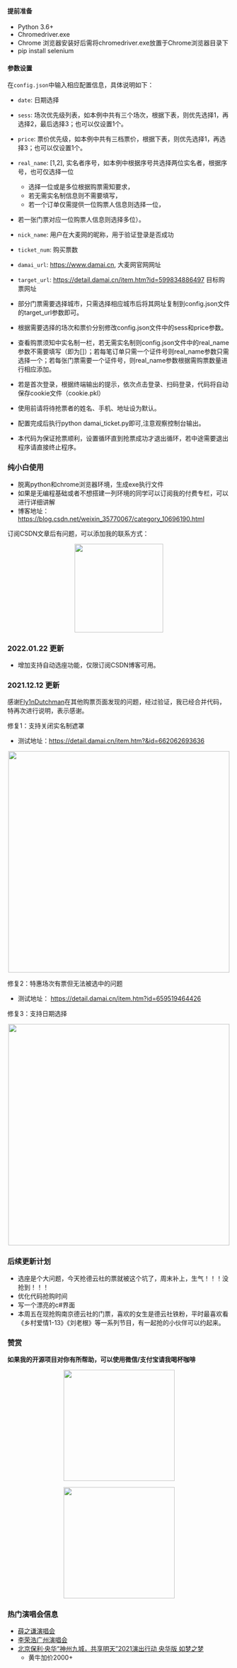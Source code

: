 #### 提前准备
* Python 3.6+
* Chromedriver.exe
* Chrome 浏览器安装好后需将chromedriver.exe放置于Chrome浏览器目录下
* pip install selenium

#### 参数设置

在`config.json`中输入相应配置信息，具体说明如下：

* `date`: 日期选择
* `sess`: 场次优先级列表，如本例中共有三个场次，根据下表，则优先选择1，再选择2，最后选择3；也可以仅设置1个。
* `price`: 票价优先级，如本例中共有三档票价，根据下表，则优先选择1，再选择3；也可以仅设置1个。
* `real_name`: [1,2], 实名者序号，如本例中根据序号共选择两位实名者，根据序号，也可仅选择一位
  * 选择一位或是多位根据购票需知要求，
  * 若无需实名制信息则不需要填写，
  * 若一个订单仅需提供一位购票人信息则选择一位，
 * 若一张门票对应一位购票人信息则选择多位）。
 
* `nick_name`: 用户在大麦网的昵称，用于验证登录是否成功
* `ticket_num`: 购买票数
* `damai_url`: https://www.damai.cn, 大麦网官网网址
* `target_url`: https://detail.damai.cn/item.htm?id=599834886497  目标购票网址

* 部分门票需要选择城市，只需选择相应城市后将其网址复制到config.json文件的target_url参数即可。

* 根据需要选择的场次和票价分别修改config.json文件中的sess和price参数。

* 查看购票须知中实名制一栏，若无需实名制则config.json文件中的real_name参数不需要填写（即为[]）；若每笔订单只需一个证件号则real_name参数只需选择一个；若每张门票需要一个证件号，则real_name参数根据需购票数量进行相应添加。


* 若是首次登录，根据终端输出的提示，依次点击登录、扫码登录，代码将自动保存cookie文件（cookie.pkl）

* 使用前请将待抢票者的姓名、手机、地址设为默认。

* 配置完成后执行python damai_ticket.py即可,注意观察控制台输出。

* 本代码为保证抢票顺利，设置循环直到抢票成功才退出循环，若中途需要退出程序请直接终止程序。

### 纯小白使用
* 脱离python和chrome浏览器环境，生成exe执行文件
* 如果是无编程基础或者不想搭建一列环境的同学可以订阅我的付费专栏，可以进行详细讲解
* 博客地址：https://blog.csdn.net/weixin_35770067/category_10696190.html

订阅CSDN文章后有问题，可以添加我的联系方式：
<p align="center">
<img width="200" src="https://user-images.githubusercontent.com/37463338/145716647-5bf61260-c1d5-4a4a-9b85-ce8dedf8aeeb.png">
</p>

### 2022.01.22 更新
* 增加支持自动选座功能，仅限订阅CSDN博客可用。

### 2021.12.12 更新
感谢[Fly1nDutchman](https://github.com/ouyangjunfei?tab=repositories)在其他购票页面发现的问题，经过验证，我已经合并代码，特再次进行说明，表示感谢。

修复1：支持关闭实名制遮罩
* 测试地址：https://detail.damai.cn/item.htm?&id=662062693636
<p align="center">
<img width="500" src="https://user-images.githubusercontent.com/37463338/145715661-56e0a495-2809-461e-beb2-7030fbe8e748.png">
</p>

修复2：特惠场次有票但无法被选中的问题
* 测试地址： https://detail.damai.cn/item.htm?id=659519464426

修复3：支持日期选择
<p align="center">
<img width="500" src="https://user-images.githubusercontent.com/37463338/145716541-e74a3624-7ebf-45c0-ae64-c30e2211af9e.png">
</p>

### 后续更新计划
* 选座是个大问题，今天抢德云社的票就被这个坑了，周末补上，生气！！！没抢到！！！
* 优化代码抢购时间
* 写一个漂亮的c#界面
* 本周五在现抢购南京德云社的门票，喜欢的女生是德云社铁粉，平时最喜欢看《乡村爱情1-13》《刘老根》等一系列节目，有一起抢的小伙伴可以约起来。

### 赞赏
<p align="left"><strong>如果我的开源项目对你有所帮助，可以使用微信/支付宝请我喝杯咖啡</strong></p>

<p align="center">
<img width="251" src="https://user-images.githubusercontent.com/37463338/145717146-96da777d-3031-4f9a-9196-6345a95d2c2c.JPG">
</p>
<p align="center">
<img width="251" src="https://user-images.githubusercontent.com/37463338/145717159-fe59ed1d-f396-44c7-b2ac-3aa0bcafe074.JPG">
</p>


### 热门演唱会信息
* [薛之谦演唱会](https://detail.damai.cn/item.htm?spm=a2oeg.search_category.0.0.57344206jb38CA&id=658630460380&clicktitle=%E8%96%9B%E4%B9%8B%E8%B0%A6%E2%80%9C%E5%A4%A9%E5%A4%96%E6%9D%A5%E7%89%A9%E2%80%9D%E5%B7%A1%E5%9B%9E%E6%BC%94%E5%94%B1%E4%BC%9A-%E5%B9%BF%E5%B7%9E%E7%AB%99)
* [李荣浩广州演唱会](https://detail.damai.cn/item.htm?spm=a2oeg.search_category.0.0.7e141ffaOOsGL3&id=660857675535&clicktitle=%E6%9D%8E%E8%8D%A3%E6%B5%A9%E2%80%9C%E9%BA%BB%E9%9B%80%E2%80%9D%E5%B7%A1%E5%9B%9E%E6%BC%94%E5%94%B1%E4%BC%9A%20%E5%B9%BF%E5%B7%9E%E7%AB%99)
* [北京保利·央华“神州九城，共享明天”2021演出行动 央华版 如梦之梦](https://detail.damai.cn/item.htm?spm=a2oeg.search_category.0.0.310919488fszNB&id=662432820667&clicktitle=%E4%BF%9D%E5%88%A9%C2%B7%E5%A4%AE%E5%8D%8E%E2%80%9C%E7%A5%9E%E5%B7%9E%E4%B9%9D%E5%9F%8E%EF%BC%8C%E5%85%B1%E4%BA%AB%E6%98%8E%E5%A4%A9%E2%80%9D2021%E6%BC%94%E5%87%BA%E8%A1%8C%E5%8A%A8%20%E5%A4%AE%E5%8D%8E%E7%89%88%E3%80%8A%E5%A6%82%E6%A2%A6%E4%B9%8B%E6%A2%A6%E3%80%8B)
   * 黄牛加价2000+

